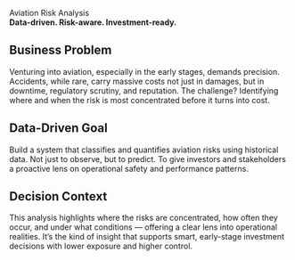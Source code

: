 Aviation Risk Analysis  
**Data-driven. Risk-aware. Investment-ready.**



## Business Problem  
Venturing into aviation, especially in the early stages, demands precision. Accidents, while rare, carry massive costs not just in damages, but in downtime, regulatory scrutiny, and reputation. The challenge? Identifying where and when the risk is most concentrated before it turns into cost.



## Data-Driven Goal  
Build a system that classifies and quantifies aviation risks using historical data. Not just to observe, but to predict. To give investors and stakeholders a proactive lens on operational safety and performance patterns.



## Decision Context  
This analysis highlights where the risks are concentrated, how often they occur, and under what conditions — offering a clear lens into operational realities. It’s the kind of insight that supports smart, early-stage investment decisions with lower exposure and higher control.

